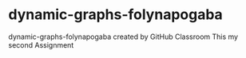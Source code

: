 # dynamic-graphs-folynapogaba
dynamic-graphs-folynapogaba created by GitHub Classroom
This my second Assignment
